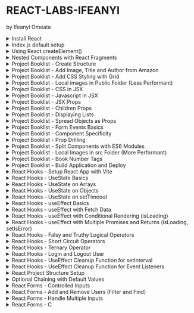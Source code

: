 # REACT-LABS-IFEANYI
by Ifeanyi Omeata

<details>
  <summary>Install React</summary>

  ### Confirm Node Version
  
  ```
  $ node --version
  v22.14.0
  ```

  ### Install and run React App with create-react-app

  ```
  npx create-react-app my-app
  cd my-app
  npm start
  ```

  ### Install and run React App with vite

  ```
  npm create vite@latest my-app -- --template react
  cd my-app
  npm install
  npm run dev
  ```

  ![image](https://github.com/user-attachments/assets/2b2eabdb-b716-42e0-806f-a83e5a731991)

</details>

<details>
  <summary>Index.js default setup</summary>

  ### Index.js default setup

  ```js
  import React from "react";
  import ReactDOM from "react-dom/client";
  
  function Greeting() {
    return <h1>My First Component</h1>;
  }
  
  const root = ReactDOM.createRoot(document.getElementById("root"));
  root.render(<Greeting />);
  ```

  ![image](https://github.com/user-attachments/assets/0de638b7-2b78-4636-accf-12718a7847d3)  

</details>

<details>
  <summary>Using React.createElement()</summary>

  ### Using React.createElement()

  ```js
  import React from "react";
  import ReactDOM from "react-dom/client";
  
  function Greeting() {
    return (
      <div>
        <h1>My First Component</h1>
        <Greeting2 />
      </div>
    );
  }
  
  const Greeting2 = () => {
    return React.createElement(
      "div",
      {},
      React.createElement("h1", {}, "My Second Component")
    );
  };
  
  const root = ReactDOM.createRoot(document.getElementById("root"));
  root.render(<Greeting />);
  ```

  ![image](https://github.com/user-attachments/assets/13dc2db3-257b-4f9b-a23b-1343a91b604a)


</details>

<details>
  <summary>Nested Components with React Fragments</summary>

  ### Nested Components with React Fragments

  ```js
import React from "react";
import ReactDOM from "react-dom/client";

// Nested Components with React Fragments
function Greeting() {
  return (
    <React.Fragment>
      <h2>Message Board</h2>
      <hr />
      <div>
        <h3>Person: {<Person />}</h3>
        <h3>Message: {<Message />}</h3>
      </div>
    </React.Fragment>
  );
}

const Person = () => {
  return <span>John Doe</span>;
};
const Message = () => {
  return <span>This is a message.</span>;
};

const root = ReactDOM.createRoot(document.getElementById("root"));
root.render(<Greeting />);
  ```

![image](https://github.com/user-attachments/assets/d4c5ec68-4bf3-4490-9c15-094b0c94c6f7)

</details>

<details>
  <summary>Project Booklist - Create Structure</summary>

  ### Create Structure

  ```js
  import React from "react";
  import ReactDOM from "react-dom/client";
  
  function BookList() {
    return (
      <React.Fragment>
        <section>
          <Book />
        </section>
      </React.Fragment>
    );
  }
  
  const Book = () => {
    return (
      <article>
        <Image />
        <Title />
        <Author />
      </article>
    );
  };
  
  const Image = () => <h2>Image Placeholder</h2>;
  const Title = () => <h2>Book Title</h2>;
  const Author = () => {
    return <h3>Author</h3>;
  };
  
  const root = ReactDOM.createRoot(document.getElementById("root"));
  root.render(<BookList />);
  ```

  ![image](https://github.com/user-attachments/assets/ad46c540-c7f4-4378-b7f7-28f7515537d2)

</details>

<details>
  <summary>Project Booklist - Add Image, Title and Author from Amazon</summary>

  ### Add Image, Title and Author from Amazon

  ```js
  import React from "react";
  import ReactDOM from "react-dom/client";
  
  function BookList() {
    return (
      <React.Fragment>
        <section>
          <Book />
          <Book />
          <Book />
          <Book />
        </section>
      </React.Fragment>
    );
  }
  
  const Book = () => {
    return (
      <article>
        <Image />
        <Title />
        <Author />
      </article>
    );
  };
  
  const Image = () => (
    <img
      src={"https://m.media-amazon.com/images/I/91ZVf3kNrcL._AC_UL320_.jpg"}
      alt="book"
    />
  );
  const Title = () => <h2>The Let Them Theory</h2>;
  const Author = () => {
    return <h3>by Mel Robbins and Sawyer Robbins</h3>;
  };
  
  const root = ReactDOM.createRoot(document.getElementById("root"));
  root.render(<BookList />);
  ```

  ![image](https://github.com/user-attachments/assets/37a278ce-a028-4969-9fbf-73d9f4a2547a)
  
</details>

<details>
  <summary>Project Booklist - Add CSS Styling with Grid</summary>

  ### Add CSS Styling with Grid

  ##### lab\react\my-app\src\index.css:
  
  ```css
  * {
      margin: 0;
      padding: 0;
      box-sizing: border-box;
  }
  
  body {
      font-family: system-ui, -apple-system, BlinkMacSystemFont, 'Segoe UI', Roboto,
          Oxygen, Ubuntu, Cantarell, 'Open Sans', 'Helvetica Neue', sans-serif;
      background: #f1f5f8;
      color: #222;
  }
  
  .booklist {
      width: 90vw;
      max-width: 1170px;
      margin: 5rem auto;
      display: grid;
      gap: 2rem;
  }
  
  @media screen and (min-width: 768px) {
      .booklist {
          grid-template-columns: repeat(3, 1fr);
      }
  }
  
  .book {
      background: #fff;
      border-radius: 1rem;
      padding: 2rem;
      text-align: center;
  }
  
  .book img {
      width: 100%;
      object-fit: cover;
  }
  
  .book h2 {
      margin-top: 1rem;
      font-size: 1rem;
  }
  
  .book h3 {
      color: #617d98;
      font-size: 0.75rem;
      margin-top: 0.5rem;
  }
  ```

  ##### lab\react\my-app\src\index.js:

  ```js
  import React from "react";
  import ReactDOM from "react-dom/client";
  
  import "./index.css";
  
  function BookList() {
    return (
      <React.Fragment>
        <section className="booklist">
          <Book />
          <Book />
          <Book />
          <Book />
        </section>
      </React.Fragment>
    );
  }
  
  const Book = () => {
    return (
      <article className="book">
        <Image />
        <Title />
        <Author />
      </article>
    );
  };
  
  const Image = () => (
    <img
      src={"https://m.media-amazon.com/images/I/91ZVf3kNrcL._AC_UL320_.jpg"}
      alt="book"
    />
  );
  const Title = () => <h2>The Let Them Theory</h2>;
  const Author = () => {
    return <h3>by Mel Robbins and Sawyer Robbins</h3>;
  };
  
  const root = ReactDOM.createRoot(document.getElementById("root"));
  root.render(<BookList />);
  ```

  ![image](https://github.com/user-attachments/assets/361deb16-d9d5-4371-a946-67d02d0dab3f)

</details>

<details>
  <summary>Project Booklist - Local images in Public Folder (Less Performant)</summary>

  ### Local images in Public Folder (Less Performant)

  ```js
  import React from "react";
  import ReactDOM from "react-dom/client";
  
  import "./index.css";
  
  function BookList() {
    return (
      <React.Fragment>
        <section className="booklist">
          <Book />
          <Book />
          <Book />
          <Book />
        </section>
      </React.Fragment>
    );
  }
  
  const Book = () => {
    return (
      <article className="book">
        <Image />
        <Title />
        <Author />
      </article>
    );
  };
  
  const Image = () => <img src={"./images/the_let_them_theory.jpg"} alt="book" />;
  const Title = () => <h2>The Let Them Theory</h2>;
  const Author = () => {
    return <h3>by Mel Robbins and Sawyer Robbins</h3>;
  };
  
  const root = ReactDOM.createRoot(document.getElementById("root"));
  root.render(<BookList />);
  ```

  ![image](https://github.com/user-attachments/assets/8f5d223f-8848-499f-9fa0-a05b88384d6a)

</details>

<details>
  <summary>Project Booklist - CSS in JSX</summary>

  ### CSS in JSX

  ```js
  import React from "react";
  import ReactDOM from "react-dom/client";
  
  import "./index.css";
  
  function BookList() {
    return (
      <React.Fragment>
        <section className="booklist">
          <Book />
          <Book />
          <Book />
          <Book />
        </section>
      </React.Fragment>
    );
  }
  
  const Book = () => {
    return (
      <article className="book">
        <Image />
        <Title />
        <Author />
      </article>
    );
  };
  
  const Image = () => <img src={"./images/the_let_them_theory.jpg"} alt="book" />;
  const Title = () => (
    <h2 style={{ color: "red", fontSize: "1rem", marginTop: "0.5rem" }}>
      The Let Them Theory
    </h2>
  );
  const Author = () => {
    const inlineStyleForAuthor = {
      color: "#617d98",
      fontSize: "0.75rem",
      marginTop: "0.25rem",
    };
    return (
      <h3 style={inlineStyleForAuthor}>by Mel Robbins and Sawyer Robbins</h3>
    );
  };
  
  const root = ReactDOM.createRoot(document.getElementById("root"));
  root.render(<BookList />);
  ```

  ![image](https://github.com/user-attachments/assets/837a43c4-29aa-47da-8284-ad94fe4660f4)

</details>

<details>
  <summary>Project Booklist - Javascript in JSX</summary>

  ###   ### Javascript in JSX

  ```js
  import React from "react";
  import ReactDOM from "react-dom/client";
  
  import "./index.css";
  
  const inlineStyleForAuthor = {
    color: "#617d98",
    fontSize: "0.75rem",
    marginTop: "0.25rem",
  };
  
  const inlineStyleForTitle = {
    color: "red",
    fontSize: "1rem",
    marginTop: "0.5rem",
  };
  
  const title = "The Let Them Theory";
  const author = "Mel Robbins and Sawyer Robbins";
  const image = "./images/the_let_them_theory.jpg";
  
  function BookList() {
    return (
      <React.Fragment>
        <section className="booklist">
          <Book />
          <Book />
          <Book />
          <Book />
        </section>
      </React.Fragment>
    );
  }
  
  const Book = () => {
    return (
      <article className="book">
        <img src={image} alt="book" />
        <h2 style={inlineStyleForTitle}>{title}</h2>
        <h3 style={inlineStyleForAuthor}>by {author.toUpperCase()}</h3>
      </article>
    );
  };
  
  const root = ReactDOM.createRoot(document.getElementById("root"));
  root.render(<BookList />);
  ```

  ![image](https://github.com/user-attachments/assets/9c5628ca-fc79-4963-a183-45c16d51d183)

</details>

<details>
  <summary>Project Booklist - JSX Props</summary>

  ### JSX Props

  ```js
  import React from "react";
  import ReactDOM from "react-dom/client";
  
  import "./index.css";
  
  const inlineStyleForAuthor = {
    color: "#617d98",
    fontSize: "0.75rem",
    marginTop: "0.25rem",
  };
  
  const inlineStyleForTitle = {
    color: "red",
    fontSize: "1rem",
    marginTop: "0.5rem",
  };
  
  const firstBook = {
    title: "The Let Them Theory",
    author: "Mel Robbins and Sawyer Robbins",
    image: "./images/the_let_them_theory.jpg",
  };
  
  const secondBook = {
    title: "The Lost Bookshop",
    author: "Evie Woods",
    image: "./images/the_lost_bookshop.jpg",
  };
  
  const thirdBook = {
    title: "Hello Beautiful",
    author: "Ann Napolitano",
    image: "./images/hello_beautiful.jpg",
  };
  
  function BookList() {
    return (
      <React.Fragment>
        <section className="booklist">
          <Book {...firstBook} />
          <Book {...secondBook} />
          <Book
            title={thirdBook.title}
            author={thirdBook.author}
            image={thirdBook.image}
          />
        </section>
      </React.Fragment>
    );
  }
  
  const Book = (props) => {
    const { title, author, image } = props;
    return (
      <article className="book">
        <img src={image} alt="book" />
        <h2 style={inlineStyleForTitle}>{title}</h2>
        <h3 style={inlineStyleForAuthor}>
          by {author ? author.toUpperCase() : ""}
        </h3>
      </article>
    );
  };
  
  const root = ReactDOM.createRoot(document.getElementById("root"));
  root.render(<BookList />);
  ```

  ![image](https://github.com/user-attachments/assets/70695be6-264f-4dba-8895-2833c6df31c9)

</details>

<details>
  <summary>Project Booklist - Children Props</summary>

  ### Children Props

  ```js
  import React from "react";
  import ReactDOM from "react-dom/client";
  import "./index.css";
  
  const inlineStyleForAuthor = {
    color: "#617d98",
    fontSize: "0.75rem",
    marginTop: "0.25rem",
  };
  
  const inlineStyleForTitle = {
    color: "red",
    fontSize: "1rem",
    marginTop: "0.5rem",
  };
  
  const firstBook = {
    title: "The Let Them Theory",
    author: "Mel Robbins and Sawyer Robbins",
    image: "./images/the_let_them_theory.jpg",
  };
  
  const secondBook = {
    title: "The Lost Bookshop",
    author: "Evie Woods",
    image: "./images/the_lost_bookshop.jpg",
  };
  
  const thirdBook = {
    title: "Hello Beautiful",
    author: "Ann Napolitano",
    image: "./images/hello_beautiful.jpg",
  };
  
  function BookList() {
    return (
      <React.Fragment>
        <section className="booklist">
          <Book {...firstBook} />
          <Book {...secondBook} />
          <Book
            title={thirdBook.title}
            author={thirdBook.author}
            image={thirdBook.image}
          >
            <p>This is a text from the children prop.</p>
            <button type="button">Click me</button>
          </Book>
        </section>
      </React.Fragment>
    );
  }
  
  const Book = (props) => {
    const { title, author, image, children } = props;
    return (
      <article className="book">
        <img src={image} alt="book" />
        <h2 style={inlineStyleForTitle}>{title}</h2>
        <h3 style={inlineStyleForAuthor}>
          by {author ? author.toUpperCase() : ""}
        </h3>
        {children}
      </article>
    );
  };
  
  const root = ReactDOM.createRoot(document.getElementById("root"));
  root.render(<BookList />);
  ```

  ![image](https://github.com/user-attachments/assets/98fe992f-bc75-4e77-a06b-6e36d5bb0825)

</details>

<details>
  <summary>Project Booklist - Displaying Lists</summary>

  ### Displaying Lists

  ```js
  import React from "react";
  import ReactDOM from "react-dom/client";
  import "./index.css";
  
  const inlineStyleForAuthor = {
    color: "#617d98",
    fontSize: "0.75rem",
    marginTop: "0.25rem",
  };
  
  const inlineStyleForTitle = {
    color: "red",
    fontSize: "1rem",
    marginTop: "0.5rem",
  };
  
  const books = [
    {
      id: 1,
      title: "The Let Them Theory",
      author: "Mel Robbins and Sawyer Robbins",
      image: "./images/the_let_them_theory.jpg",
      caption: "This is a caption from the Let Them Theory.",
    },
    {
      id: 2,
      title: "The Lost Bookshop",
      author: "Evie Woods",
      image: "./images/the_lost_bookshop.jpg",
      caption: "This is a caption from the Lost Bookshop.",
    },
    {
      id: 3,
      title: "Hello Beautiful",
      author: "Ann Napolitano",
      image: "./images/hello_beautiful.jpg",
    },
  ];
  
  const bookListMap = books.map((book) => {
    const { id, title, author, image, caption } = book;
    return (
      <Book title={title} author={author} image={image} key={id}>
        <p>{caption}</p>
        <button type="button">Click Button: {id}</button>
      </Book>
    );
  });
  
  function Book(props) {
    const { title, author, image, children } = props;
    return (
      <article className="book">
        <img src={image} alt="book" />
        <h2 style={inlineStyleForTitle}>{title}</h2>
        <h3 style={inlineStyleForAuthor}>
          by {author ? author.toUpperCase() : ""}
        </h3>
        {children}
      </article>
    );
  }
  
  function BookList() {
    return (
      <React.Fragment>
        <section className="booklist">{bookListMap}</section>
      </React.Fragment>
    );
  }
  
  const root = ReactDOM.createRoot(document.getElementById("root"));
  root.render(<BookList />);
  ```

  ![image](https://github.com/user-attachments/assets/c5eb3bd8-c510-4b85-85ec-540f4cdb0e78)

</details>

<details>
  <summary>Project Booklist - Spread Objects as Props</summary>

  ### Spread Objects as Props

  ```js
  import React from "react";
  import ReactDOM from "react-dom/client";
  import "./index.css";
  
  const inlineStyleForAuthor = {
    color: "#617d98",
    fontSize: "0.75rem",
    marginTop: "0.25rem",
  };
  
  const inlineStyleForTitle = {
    color: "red",
    fontSize: "1rem",
    marginTop: "0.5rem",
  };
  
  const books = [
    {
      id: 1,
      title: "The Let Them Theory",
      author: "Mel Robbins and Sawyer Robbins",
      image: "./images/the_let_them_theory.jpg",
      caption: "This is a caption from the Let Them Theory.",
    },
    {
      id: 2,
      title: "The Lost Bookshop",
      author: "Evie Woods",
      image: "./images/the_lost_bookshop.jpg",
      caption: "This is a caption from the Lost Bookshop.",
    },
    {
      id: 3,
      title: "Hello Beautiful",
      author: "Ann Napolitano",
      image: "./images/hello_beautiful.jpg",
    },
  ];
  
  const bookListMap = books.map((book) => {
    // const { id, title, author, image, caption } = book;
    return (
      <Book {...book} key={book.id}>
        <p>{book.caption}</p>
        <button type="button">Click Button: {book.id}</button>
      </Book>
    );
  });
  
  function Book({ title, author, image, children }) {
    return (
      <article className="book">
        <img src={image} alt="book" />
        <h2 style={inlineStyleForTitle}>{title}</h2>
        <h3 style={inlineStyleForAuthor}>
          by {author ? author.toUpperCase() : ""}
        </h3>
        {children}
      </article>
    );
  }
  
  function BookList() {
    return (
      <React.Fragment>
        <section className="booklist">{bookListMap}</section>
      </React.Fragment>
    );
  }
  
  const root = ReactDOM.createRoot(document.getElementById("root"));
  root.render(<BookList />);
  ```

  ![image](https://github.com/user-attachments/assets/c5eb3bd8-c510-4b85-85ec-540f4cdb0e78)

</details>


<details>
  <summary>Project Booklist - Form Events Basics</summary>

  ### Form Events Basics

  ```js
  import React from "react";
  import ReactDOM from "react-dom/client";
  import "./index.css";
  
  const inlineStyleForAuthor = {
    color: "#617d98",
    fontSize: "0.75rem",
    marginTop: "0.25rem",
  };
  
  const inlineStyleForTitle = {
    color: "red",
    fontSize: "1rem",
    marginTop: "0.5rem",
  };

  const books = [
    {
      id: 1,
      title: "The Let Them Theory",
      author: "Mel Robbins and Sawyer Robbins",
      image: "./images/the_let_them_theory.jpg",
      caption: "This is a caption from the Let Them Theory.",
    },
    {
      id: 2,
      title: "The Lost Bookshop",
      author: "Evie Woods",
      image: "./images/the_lost_bookshop.jpg",
      caption: "This is a caption from the Lost Bookshop.",
    },
    {
      id: 3,
      title: "Hello Beautiful",
      author: "Ann Napolitano",
      image: "./images/hello_beautiful.jpg",
    },
  ];

  const handleFormInput = (e) => {
    const { name, value } = e.target;
    console.log(`Input Name: ${name}`);
    console.log(`Input Value: ${value}`);
  };
  
  const handleButtonClick = (e) => {
    console.log("handle button click");
  };
  
  const handleFormSubmission = (e) => {
    e.preventDefault();
    console.log("Form submitted");
  };

  function BookList() {
    return (
      <React.Fragment>
        <section className="booklist">
          <form onSubmit={handleFormSubmission}>
            <input
              type="text"
              placeholder="Search for a book"
              name="search"
              onChange={handleFormInput}
            />
            <button type="submit" onClick={handleButtonClick}>
              Search
            </button>
          </form>
        </section>
        <section className="booklist">
          {books.map((book) => (
            <Book {...book} key={book.id}>
              <p>{book.caption}</p>
              <button
                type="button"
                onClick={(e) => console.log(`Clicked Button ${book.id}.`)}
              >
                Click Button: {book.id}
              </button>
            </Book>
          ))}
        </section>
      </React.Fragment>
    );
  }
  
  function Book({ title, author, image, children }) {
    return (
      <article className="book">
        <img src={image} alt="book" />
        <h2 style={inlineStyleForTitle}>{title}</h2>
        <h3 style={inlineStyleForAuthor}>
          by {author ? author.toUpperCase() : ""}
        </h3>
        {children}
      </article>
    );
  }
  
  const root = ReactDOM.createRoot(document.getElementById("root"));
  root.render(<BookList />);
  ```

  ![image](https://github.com/user-attachments/assets/9952f949-1138-4cc3-b9cc-d37c88eb24bd)


</details>

<details>
  <summary>Project Booklist - Component Specificity</summary>

  ### Component Specificity

  ```js
  import React from "react";
  import ReactDOM from "react-dom/client";
  import "./index.css";
  
  const inlineStyleForAuthor = {
    color: "#617d98",
    fontSize: "0.75rem",
    marginTop: "0.25rem",
  };
  
  const inlineStyleForTitle = {
    color: "red",
    fontSize: "1rem",
    marginTop: "0.5rem",
  };
  
  const books = [
    {
      id: 1,
      title: "The Let Them Theory",
      author: "Mel Robbins and Sawyer Robbins",
      image: "./images/the_let_them_theory.jpg",
      caption: "This is a caption from the Let Them Theory.",
    },
    {
      id: 2,
      title: "The Lost Bookshop",
      author: "Evie Woods",
      image: "./images/the_lost_bookshop.jpg",
      caption: "This is a caption from the Lost Bookshop.",
    },
    {
      id: 3,
      title: "Hello Beautiful",
      author: "Ann Napolitano",
      image: "./images/hello_beautiful.jpg",
    },
  ];
  
  const handleFormInput = (e) => {
    const { name, value } = e.target;
    console.log(`Input Name: ${name}`);
    console.log(`Input Value: ${value}`);
  };
  
  const handleButtonClick = (e) => {
    console.log("handle button click");
  };
  
  const handleFormSubmission = (e) => {
    e.preventDefault();
    console.log("Form submitted");
  };
  
  function BookList() {
    return (
      <React.Fragment>
        <section className="booklist">
          <form onSubmit={handleFormSubmission}>
            <input
              type="text"
              placeholder="Search for a book"
              name="search"
              onChange={handleFormInput}
            />
            <button type="submit" onClick={handleButtonClick}>
              Search
            </button>
          </form>
        </section>
        <section className="booklist">
          {books.map((book) => (
            <Book {...book} key={book.id}>
              <p>{book.caption}</p>
            </Book>
          ))}
        </section>
      </React.Fragment>
    );
  }
  
  function Book({ id, title, author, image, children }) {
    const displayTitle = () => {
      console.log(title);
      console.log(`Clicked Button ${id}.`);
      return "No Title";
    };
  
    return (
      <article className="book">
        <img src={image} alt="book" />
        <h2 style={inlineStyleForTitle}>{title}</h2>
        <h3 style={inlineStyleForAuthor}>
          by {author ? author.toUpperCase() : "No Author"}
        </h3>
        {children}
        <button type="button" onClick={(e) => displayTitle()}>
          Click Button: {id}
        </button>
      </article>
    );
  }
  
  const root = ReactDOM.createRoot(document.getElementById("root"));
  root.render(<BookList />);
  ```

  ![image](https://github.com/user-attachments/assets/7d3d49a4-2a3e-43a0-afd5-ee074b76f9e9)

</details>


<details>
  <summary>Project Booklist - Prop Drilling</summary>

  ### Prop Drilling

  ```js
  import React from "react";
  import ReactDOM from "react-dom/client";
  import "./index.css";
  
  const inlineStyleForAuthor = {
    color: "#617d98",
    fontSize: "0.75rem",
    marginTop: "0.25rem",
  };
  
  const inlineStyleForTitle = {
    color: "red",
    fontSize: "1rem",
    marginTop: "0.5rem",
  };
  
  const books = [
    {
      id: 1,
      title: "The Let Them Theory",
      author: "Mel Robbins and Sawyer Robbins",
      image: "./images/the_let_them_theory.jpg",
      caption: "This is a caption from the Let Them Theory.",
    },
    {
      id: 2,
      title: "The Lost Bookshop",
      author: "Evie Woods",
      image: "./images/the_lost_bookshop.jpg",
      caption: "This is a caption from the Lost Bookshop.",
    },
    {
      id: 3,
      title: "Hello Beautiful",
      author: "Ann Napolitano",
      image: "./images/hello_beautiful.jpg",
    },
  ];
  
  const handleFormInput = (e) => {
    const { name, value } = e.target;
    console.log(`Input Name: ${name}`);
    console.log(`Input Value: ${value}`);
  };
  
  const handleButtonClick = (e) => {
    console.log("handle button click");
  };
  
  const handleFormSubmission = (e) => {
    e.preventDefault();
    console.log("Form submitted");
  };
  
  function BookList() {
    const getBook = (id) => {
      const book = books.find((book) => book.id === id);
      console.log(book);
    };
  
    return (
      <React.Fragment>
        <section className="booklist">
          <form onSubmit={handleFormSubmission}>
            <input
              type="text"
              placeholder="Search for a book"
              name="search"
              onChange={handleFormInput}
            />
            <button type="submit" onClick={handleButtonClick}>
              Search
            </button>
          </form>
        </section>
        <section className="booklist">
          {books.map(({ id, ...book }) => (
            <Book {...book} getBook={() => getBook(id)} key={id}>
              <p>{book.caption}</p>
            </Book>
          ))}
        </section>
      </React.Fragment>
    );
  }
  
  function Book({ id, title, author, image, getBook, children }) {
    return (
      <article className="book">
        <img src={image} alt="book" />
        <h2 style={inlineStyleForTitle}>{title}</h2>
        <h3 style={inlineStyleForAuthor}>
          by {author ? author.toUpperCase() : "No Author"}
        </h3>
        {children}
        <BookButton id={id} text="Get Book Title" onGetBook={getBook} />
      </article>
    );
  }
  
  function BookButton({ id, text, onGetBook }) {
    return (
      <button type="button" onClick={onGetBook}>
        {text}
      </button>
    );
  }
  
  const root = ReactDOM.createRoot(document.getElementById("root"));
  root.render(<BookList />);
  ```

  ![image](https://github.com/user-attachments/assets/eae07dd7-57d6-4af9-b093-d1a2b75a1f5f)

</details>


<details>
  <summary>Project Booklist - Split Components with ES6 Modules</summary>

  ### Split Components with ES6 Modules

  ##### index.js:
  
  ```js
  import React from "react";
  import ReactDOM from "react-dom/client";
  import "./index.css";
  import { books } from "./books";
  
  import {
    handleFormInput,
    handleButtonClick,
    handleFormSubmission,
  } from "./handleFunctions";
  
  import Book from "./Book";
  
  function BookList() {
    const getBook = (id) => {
      const book = books.find((book) => book.id === id);
      console.log(book);
    };
  
    return (
      <React.Fragment>
        <section className="booklist">
          <form onSubmit={handleFormSubmission}>
            <input
              type="text"
              placeholder="Search for a book"
              name="search"
              onChange={handleFormInput}
            />
            <button type="submit" onClick={handleButtonClick}>
              Search
            </button>
          </form>
        </section>
        <section className="booklist">
          {books.map(({ id, ...book }) => (
            <Book {...book} getBook={() => getBook(id)} key={id}>
              <p>{book.caption}</p>
            </Book>
          ))}
        </section>
      </React.Fragment>
    );
  }
  
  const root = ReactDOM.createRoot(document.getElementById("root"));
  root.render(<BookList />);
  ```

  ##### Book.jsx:

  ```jsx
  import { inlineStyleForAuthor, inlineStyleForTitle } from "./indexStyles";
  import BookButton from "./BookButton";
  
  const Book = ({ id, title, author, image, getBook, children }) => {
    return (
      <article className="book">
        <img src={image} alt="book" />
        <h2 style={inlineStyleForTitle}>{title}</h2>
        <h3 style={inlineStyleForAuthor}>
          by {author ? author.toUpperCase() : "No Author"}
        </h3>
        {children}
        <BookButton id={id} text="Get Book Title" onGetBook={getBook} />
      </article>
    );
  };
  
  export default Book;
  ```

  ##### BookButton.jsx:

  ```jsx
  const BookButton = ({ id, text, onGetBook }) => {
    return (
      <button type="button" onClick={onGetBook}>
        {text}
      </button>
    );
  };
  
  export default BookButton;
  ```

  ##### books.js:

  ```js
  export const books = [
    {
      id: 1,
      title: "The Let Them Theory",
      author: "Mel Robbins and Sawyer Robbins",
      image: "./images/the_let_them_theory.jpg",
      caption: "This is a caption from the Let Them Theory.",
    },
    {
      id: 2,
      title: "The Lost Bookshop",
      author: "Evie Woods",
      image: "./images/the_lost_bookshop.jpg",
      caption: "This is a caption from the Lost Bookshop.",
    },
    {
      id: 3,
      title: "Hello Beautiful",
      author: "Ann Napolitano",
      image: "./images/hello_beautiful.jpg",
    },
  ];
  ```

  ##### handleFunctions.js:

  ```js
  const handleFormInput = (e) => {
    const { name, value } = e.target;
    console.log(`Input Name: ${name}`);
    console.log(`Input Value: ${value}`);
  };
  
  const handleButtonClick = (e) => {
    console.log("handle button click");
  };
  
  const handleFormSubmission = (e) => {
    e.preventDefault();
    console.log("Form submitted");
  };
  
  export { handleFormInput, handleButtonClick, handleFormSubmission };
  ```

  ##### indexStyles.js:

  ```js
  const inlineStyleForTitle = {
    color: "red",
    fontSize: "1rem",
    marginTop: "0.5rem",
  };
  
  const inlineStyleForAuthor = {
    color: "#617d98",
    fontSize: "0.75rem",
    marginTop: "0.25rem",
  };
  
  export { inlineStyleForTitle, inlineStyleForAuthor };
  ```

</details>

<details>
  <summary>Project Booklist - Local Images in src Folder (More Performant) </summary>

  ### Local Images in src Folder

  ##### books.js:
  
  ```js
  import book1 from "./images/book1.jpg";
  import book2 from "./images/book2.jpg";
  import book3 from "./images/book3.jpg";
  
  export const books = [
    {
      id: 1,
      title: "The Let Them Theory",
      author: "Mel Robbins and Sawyer Robbins",
      image: book1,
      caption: "This is a caption from the Let Them Theory.",
    },
    {
      id: 2,
      title: "The Lost Bookshop",
      author: "Evie Woods",
      image: book2,
      caption: "This is a caption from the Lost Bookshop.",
    },
    {
      id: 3,
      title: "Hello Beautiful",
      author: "Ann Napolitano",
      image: book3,
    },
  ];
  ```

![image](https://github.com/user-attachments/assets/bbca7ff8-2bee-434f-bd23-9c1b6b91cb7c)
![image](https://github.com/user-attachments/assets/479a8283-0edc-4117-92cb-283378649368)

</details>

<details>
  <summary>Project Booklist - Book Number Tags </summary>

  ### Book Number Tags

  ##### index.js:
  
  ```js
  import React from "react";
  import ReactDOM from "react-dom/client";
  import "./index.css";
  import { books } from "./books";
  
  import {
    handleFormInput,
    handleButtonClick,
    handleFormSubmission,
  } from "./handleFunctions";
  
  import Book from "./Book";
  
  function BookList() {
    const getBook = (id) => {
      const book = books.find((book) => book.id === id);
      console.log(book);
    };
  
    return (
      <React.Fragment>
        <h1>Amazon Best Sellers</h1>
        <section className="booklist">
          <form onSubmit={handleFormSubmission}>
            <input
              type="text"
              placeholder="Search for a book"
              name="search"
              onChange={handleFormInput}
            />
            <button type="submit" onClick={handleButtonClick}>
              Search
            </button>
          </form>
        </section>
        <section className="booklist">
          {books.map(({ id, ...book }, index) => (
            <Book {...book} number={index} getBook={() => getBook(id)} key={id}>
              <p>{book.caption}</p>
            </Book>
          ))}
        </section>
      </React.Fragment>
    );
  }
  
  const root = ReactDOM.createRoot(document.getElementById("root"));
  root.render(<BookList />);
  ```

  ##### Book.jsx:
  
  ```jsx
  import { inlineStyleForAuthor, inlineStyleForTitle } from "./indexStyles";
  import BookButton from "./BookButton";
  
  const Book = ({ id, title, author, image, getBook, children, number }) => {
    return (
      <article className="book">
        <img src={image} alt="book" />
        <h2 style={inlineStyleForTitle}>{title}</h2>
        <h3 style={inlineStyleForAuthor}>
          by {author ? author.toUpperCase() : "No Author"}
        </h3>
        <span className="number">{`# ${number + 1}`}</span>
        {children}
        <BookButton
          id={id}
          text={`Get Book Title ${number + 1}`}
          onGetBook={getBook}
        />
      </article>
    );
  };
  
  export default Book;
  ```

  ##### index.css:
  
  ```css
  .book {
      background: #fff;
      border-radius: 1rem;
      padding: 2rem;
      text-align: center;
      position: relative;
  }
  
  .number {
      position: absolute;
      top: 0;
      left: 0;
      padding: 0.75rem;
      font-size: 1rem;
      border-top-left-radius: 1rem;
      border-bottom-right-radius: 1rem;
      background: red;
      color: #fff;
  }
  
  h1 {
      text-align: center;
      margin-top: 4rem;
      text-transform: capitalize;
  }
  ```

  ![image](https://github.com/user-attachments/assets/0afa0b6d-0286-4dc7-b8bf-c42f72a5e179)

</details>

<details>
  <summary>Project Booklist - Build Application and Deploy</summary>

  ### Build Application and Deploy

  ##### build App:
  
  ```
  npm run build
  ```

  ##### package.json:
  
  ```json
  "scripts": {
    "start": "react-scripts start",
    "build": "react-scripts build",
    "test": "react-scripts test",
    "eject": "react-scripts eject"
  },
  ```

</details>

<details>
  <summary>React Hooks - Setup React App with Vite </summary>

  ### Setup React App with Vite

  ```
  npm create vite@latest my-app -- --template react
  cd my-app
  npm install
  npm run dev
  ```

  ##### main.jsx:
  
  ```jsx
  import { StrictMode } from "react";
  import { createRoot } from "react-dom/client";
  import "./index.css";
  import App from "./App.jsx";
  
  createRoot(document.getElementById("root")).render(
    // <StrictMode>
    <App />
    // </StrictMode>
  );
  ```

  ##### react\my-app\src\App.jsx:
  
  ```jsx
  import { useState } from "react";
  import reactLogo from "./assets/react.svg";
  import viteLogo from "/vite.svg";
  import "./App.css";
  
  function App() {
    const [count, setCount] = useState(0);
  
    return (
      <>
        <div>
          <a href="https://vite.dev" target="_blank">
            <img src={viteLogo} className="logo" alt="Vite logo" />
          </a>
          <a href="https://react.dev" target="_blank">
            <img src={reactLogo} className="logo react" alt="React logo" />
          </a>
        </div>
        <h1>Vite + React</h1>
        <div className="card">
          <button onClick={() => setCount((count) => count + 1)}>
            count is {count}
          </button>
          <p>
            Edit <code>src/App.jsx</code> and save to test HMR
          </p>
        </div>
        <p className="read-the-docs">
          Click on the Vite and React logos to learn more
        </p>
      </>
    );
  }
  
  export default App;
  ```

  ![image](https://github.com/user-attachments/assets/2b2eabdb-b716-42e0-806f-a83e5a731991)

</details>

<details>
  <summary>React Hooks - UseState Basics </summary>

  ### UseState Basics

  ##### react\my-app\src\App.jsx:
  
  ```jsx
  import { useState } from "react";
  import "./App.css";
  
  function App() {
    return <UseStateBasics />;
  }
  
  const UseStateBasics = () => {
    const [value, setValue] = useState(101);
    const [count, setCount] = useState(0);
    const rooms = [101, 103, 107, 109, 112];
  
    const toggleRooms = () => {
      if (value === rooms[rooms.length - 1]) {
        setValue(rooms[0]);
        setCount((prevCount) => prevCount + 1);
      } else {
        setValue(rooms[rooms.indexOf(value) + 1]);
        setCount((prevCount) => prevCount + 1);
      }
      console.log(`count: ${count}, value: ${value}`);
    };
  
    return (
      <>
        <h2>useState basics - Room {value}</h2>
        <h3>You have clicked {count} times</h3>
        <button onClick={toggleRooms}>Toggle Rooms</button>
      </>
    );
  };
  
  export default App;
  ```

  ![image](https://github.com/user-attachments/assets/a5c2b148-0f44-4567-9e0f-56e6ed770f8f)

</details>

<details>
  <summary>React Hooks - UseState on Arrays </summary>

  ### UseState on Arrays

  ##### data.js:
  
  ```js
  export const data = [
    { id: 1, name: "john" },
    { id: 2, name: "peter" },
    { id: 3, name: "susan" },
    { id: 4, name: "anna" },
  ];
  
  export const people = [
    { id: 1, name: "bob", nickName: "Stud Muffin" },
    { id: 2, name: "peter" },
    {
      id: 3,
      name: "oliver",
      images: [
        {
          small: {
            url: "https://res.cloudinary.com/diqqf3eq2/image/upload/ar_1:1,bo_5px_solid_rgb:ff0000,c_fill,g_auto,r_max,w_1000/v1595959121/person-1_aufeoq.jpg",
          },
        },
      ],
    },
    { id: 4, name: "david" },
  ];
  ```

  ##### react\my-app\src\App.jsx:
  
  ```jsx
  import { useState } from "react";
  import "./App.css";
  import { data } from "./db/data";
  
  function App() {
    return <UseStateArray />;
  }
  
  const UseStateArray = () => {
    const [people, setPeople] = useState(data);
    const [name, setName] = useState("");
  
    const handleRemoveItem = (id) => {
      const newPeople = people.filter((person) => {
        return person.id !== id;
      });
      setPeople(newPeople);
    };
  
    const handleClearAllItems = () => {
      setPeople([]);
    };
  
    const handleReset = () => {
      setPeople(data);
    };
  
    const handleAddItem = () => {
      if (name) {
        setPeople([...people, { id: people.length + 1, name: name }]);
        setName("");
      }
    };
  
    return (
      <>
        <h1>Team Members</h1>
        <section style={{ display: "flex", gap: "10px", marginBottom: "10px" }}>
          <button
            style={{ backgroundColor: "red" }}
            onClick={handleClearAllItems}
          >
            Clear All
          </button>
          <button onClick={handleReset}>Reset All</button>
          <input
            type="text"
            placeholder="Name"
            name="personName"
            value={name}
            onChange={(e) => setName(e.target.value)}
          />
          <button onClick={handleAddItem}>Add Item</button>
        </section>
        <section>
          {people.map((person) => {
            const { id, name } = person;
            return (
              <div key={id}>
                <h2>{name[0].toUpperCase() + name.slice(1)}</h2>
                <button onClick={() => handleRemoveItem(id)}>Delete</button>
              </div>
            );
          })}
        </section>
      </>
    );
  };
  
  export default App;
  ```

![image](https://github.com/user-attachments/assets/7e145447-b6cd-4c1e-89ff-0e104f9a74f7)


</details>

<details>
  <summary>React Hooks - UseState on Objects </summary>

  ### useState on Objects 

  ##### react\my-app\src\App.jsx:
  
  ```jsx
  import { useState } from "react";
  import "./App.css";
  
  function App() {
    return <UseStateObject />;
  }
  
  const UseStateObject = () => {
    const [person, setPerson] = useState({
      name: "John",
      age: 20,
      message: "Hello, John!",
    });
  
    const handleChangeMessage = () => {
      setPerson({
        ...person,
        message: "Yey! That's great! Welcome to the team!",
      });
    };
  
    return (
      <>
        <h1>Team Members</h1>
        <section>
          <h2>{person.name}</h2>
          <h2>{person.age}</h2>
          <h2>{person.message}</h2>
          <button onClick={handleChangeMessage}>Change Message</button>
        </section>
      </>
    );
  };
  
  export default App;
  ```

  ![image](https://github.com/user-attachments/assets/716cb596-2068-4991-88a0-1ff27ca98304)

</details>

<details>
  <summary>React Hooks - UseState on setTimeout </summary>

  ### UseState on setTimeout

  ##### react\my-app\src\App.jsx:
  
  ```jsx
  import { useState } from "react";
  import "./App.css";
  
  function App() {
    return <UseStateSetTimeout />;
  }
  
  const UseStateSetTimeout = () => {
    const [value, setValue] = useState(0);
  
    const handleClick = () => {
      setTimeout(() => {
        setValue((prevValue) => prevValue + 1);
      }, 2000);
    };
  
    return (
      <>
        <h1>Number of people</h1>
        <section>
          <h2>{value}</h2>
          <button onClick={handleClick}>Click me</button>
        </section>
      </>
    );
  };
  
  export default App;
  ```

  ![image](https://github.com/user-attachments/assets/f059f306-d026-42e1-b221-6f1c6a6b63d5)

</details>

<details>
  <summary>React Hooks - useEffect Basics </summary>

  ### useEffect Basics

  ##### react\my-app\src\App.jsx:
  
  ```jsx
  import { useState, useEffect } from "react";
  import "./App.css";
  
  function App() {
    return <UseEffectBasics />;
  }
  
  const UseEffectBasics = () => {
    const [value, setValue] = useState(0);
    const [count, setCount] = useState(0);
  
    const handleClick = () => {
      setValue((prevValue) => prevValue + 2);
    };
  
    const handleCount = () => {
      setCount((prevCount) => prevCount + 1);
    };
  
    useEffect(() => {
      console.log("Welcome to first render.");
    }, []);
  
    useEffect(() => {
      console.log("Value is: ", value);
      console.log("Count is: ", count);
    }, [value, count]);
  
    return (
      <>
        <h1>Let's count!</h1>
        <section>
          <h2>Value: {value}</h2>
          <button onClick={handleClick}>Increase Value</button>
          <h2>Count: {count}</h2>
          <button onClick={handleCount}>IncreaseCount</button>
        </section>
      </>
    );
  };
  
  export default App;
  ```

  ![image](https://github.com/user-attachments/assets/9157fa26-a378-46c1-b09f-ea07caa2091a)

</details>

<details>
  <summary>React Hooks - useEffect with Fetch Data </summary>

  ### useEffect with Fetch Data

  ##### react\my-app\src\App.jsx:
  
  ```jsx
  import { useState, useEffect } from "react";
  import "./App.css";
  
  function App() {
    return <UseEffectFetchData />;
  }
  
  const styles = {
    card: {
      display: "flex",
      gap: "10px",
      backgroundColor: "#f0f0f0",
      padding: "10px",
      margin: "10px",
    },
  };
  
  const UseEffectFetchData = () => {
    const [users, setUsers] = useState([]);
    const url = "https://api.github.com/users";
  
    useEffect(() => {
      // fetch(url)
      //   .then((response) => response.json())
      //   .then((data) => console.log(data))
      //   .catch((error) => console.log(error));
  
      const fetchUsers = async () => {
        try {
          const response = await fetch(url);
          const users = await response.json();
          console.log(users);
          setUsers(users);
        } catch (error) {
          console.log(error);
        }
      };
  
      fetchUsers();
    }, []);
  
    return (
      <>
        <h1>Fetch Data Example</h1>
        <h2>Github Users</h2>
  
        {users.map((user) => {
          const { id, login, avatar_url, html_url } = user;
          return (
            <section key={id} style={styles.card}>
              <div className="img-container">
                <img src={avatar_url} alt={login} width={150} height={150} />
              </div>
              <div className="user-info">
                <h3>{login}</h3>
                <h4>
                  <a href={html_url}>Profile</a>
                </h4>
              </div>
            </section>
          );
        })}
      </>
    );
  };
  
  export default App;
  ```

  ![image](https://github.com/user-attachments/assets/95f998ce-a027-4331-8bd2-70bc544881bc)

</details>

<details>
  <summary>React Hooks - useEffect with Conditional Rendering (isLoading) </summary>

  ### useEffect with Conditional Rendering (isLoading)

  ##### react\my-app\src\App.jsx:
  
  ```jsx
  import { useState, useEffect } from "react";
  import "./App.css";
  
  function App() {
    return <UseEffectConditionalRendering />;
  }
  
  const UseEffectConditionalRendering = () => {
    const [isLoading, setIsLoading] = useState(true);
  
    useEffect(() => {
      setTimeout(() => {
        setIsLoading(false);
      }, 3000);
    }, []);
  
    if (isLoading) {
      return <h1>Loading...</h1>;
    }
  
    return (
      <>
        <h1>Fetch Data Example</h1>
        <h2>Github Users</h2>
      </>
    );
  };
  
  export default App;  
  ```

  ![image](https://github.com/user-attachments/assets/a2a77087-bf6f-462c-a484-a5bfe861209d)
  ![image](https://github.com/user-attachments/assets/d7420c66-f474-4d7f-92bb-cd4ed3bec29a)

</details>

<details>
  <summary>React Hooks - useEffect with Multiple Promises and Returns (isLoading, setIsError) </summary>

  ### useEffect with Multiple Promises and Returns (isLoading, setIsError)

  ##### react\my-app\src\App.jsx:
  
  ```jsx
  import { useState, useEffect } from "react";
  import "./App.css";
  const url = "https://api.github.com/users/QuincyLarson";
  
  function App() {
    return <UseEffectMultipleReturns />;
  }
  
  const UseEffectMultipleReturns = () => {
    const [user, setUser] = useState(null);
    const [isLoading, setIsLoading] = useState(true);
    const [isError, setIsError] = useState(false);
  
    useEffect(() => {
      const fetchUsers = async () => {
        try {
          const timeoutPromise = new Promise((resolve) =>
            setTimeout(resolve, 3000)
          );
          const fetchPromise = fetch(url);
          const [response] = await Promise.all([fetchPromise, timeoutPromise]);
  
          if (!response.ok) {
            setIsError(true);
            setIsLoading(false);
            return;
          }
          const user = await response.json();
          setUser(user);
          setIsError(false);
        } catch (error) {
          console.log(error);
          setIsError(true);
        }
        setIsLoading(false);
      };
      fetchUsers();
    }, []);
  
    if (isLoading) {
      return <h1>Loading...</h1>;
    }
  
    if (isError) {
      return <h1>There was an error...</h1>;
    }
  
    return (
      <>
        <h1>Fetch Data Example</h1>
        <h2>Github Users</h2>
  
        <img
          src={user.avatar_url}
          alt={user.name}
          width={150}
          height={150}
          style={{ borderRadius: "25px" }}
        />
        <h3>{user.name}</h3>
        <h4>Works at {user.company}</h4>
        <p>{user.bio}</p>
        <h5>
          Followers: {user.followers} | Following: {user.following} | Public
          Repos: {user.public_repos} | Public Gists: {user.public_gists}
        </h5>
        <a href={user.html_url} className="btn">
          View Profile
        </a>
      </>
    );
  };
  
  export default App;
  ```

  ![image](https://github.com/user-attachments/assets/865ba73e-f806-4408-a114-cefe97205fad)

</details>

<details>
  <summary>React Hooks - Falsy and Truthy Logical Operators </summary>

  ### Falsy and Truthy Logical Operators

  ##### react\my-app\src\App.jsx:
  
  ```jsx
  // import { useState, useEffect } from "react";
  import "./App.css";
  // const url = "https://api.github.com/users/QuincyLarson";
  
  function App() {
    return <TruthyFalsyLogicalOperators />;
  }
  
  const TruthyFalsyLogicalOperators = () => {
    function displayUser(name1, name2) {
      return name1 || name2;
    }
  
    function displayNumber(number1, number2) {
      return number1 && number2;
    }
  
    return (
      <>
        <h1>Display Users</h1>
        <h2>{displayUser("Frank Bourges", "John Smith")}</h2>
        <h2>{displayUser("Frank Bourges", null)}</h2>
        <h2>{displayUser(null, "Frank Bourges")}</h2>
        <h2>{displayNumber(1, 2)}</h2>
        <h2>{displayNumber(1, 0)}</h2>
        <h2>{displayNumber(0, 1)}</h2>
      </>
    );
  };
  
  export default App;
  ```

  ![image](https://github.com/user-attachments/assets/fa9ce44f-370c-419b-96e6-2f4086d57def)

  ##### react\my-app\src\App.jsx:
  
  ```jsx
  import { useState } from "react";
  import "./App.css";
  
  function App() {
    return <TruthyFalsyLogicalOperators />;
  }
  
  const TruthyFalsyLogicalOperators = () => {
    const [text, setText] = useState("");
    const [name, setName] = useState("John Smith");
  
    return (
      <>
        <h1>Truthy Falsy Logical Operators</h1>
        <h2>Falsy OR : {text || "default value"}</h2>
        <h2>Falsy AND : {text && "Hello World"}</h2>
        <h2>Truthy OR : {name || "default value"}</h2>
        <h2>Truthy AND : {name && "Hello World"}</h2>
      </>
    );
  };
  
  export default App;
  ```

  ![image](https://github.com/user-attachments/assets/3a60cec9-c913-416d-9abf-2305dcfba923)

</details>

<details>
  <summary>React Hooks - Short Circuit Operators </summary>

  ### Short Circuit Operators

  ##### react\my-app\src\App.jsx:
  
  ```jsx
  import { useState } from "react";
  import "./App.css";
  
  function App() {
    return <ShortCircuitOperators />;
  }
  
  const ShortCircuitOperators = () => {
    const [greeting, setGreeting] = useState("Welcome to my Website!");
    const [name, setName] = useState("Susan Jones");
    const [isOpen, setIsOpen] = useState(true);
  
    return (
      <>
        <h1>{greeting || "default value"}</h1>
        {isOpen && <div>{name && <SomeComponent personsName={name} />}</div>}
        <button onClick={() => setIsOpen(!isOpen)}>Toggle Show Name</button>
      </>
    );
  };
  
  const SomeComponent = ({ personsName }) => {
    return (
      <>
        <h2>{`My name is ${personsName}`}</h2>
      </>
    );
  };
  
  export default App;
  ```

  ![image](https://github.com/user-attachments/assets/c26965c5-645d-48a3-84f4-1215bee68748)

</details>

<details>
  <summary>React Hooks - Ternary Operator </summary>

  ### Ternary Operator

  ##### react\my-app\src\App.jsx:
  
  ```jsx
  import { useState } from "react";
  import "./App.css";
  
  function App() {
    return <TernaryOperator />;
  }
  
  const TernaryOperator = () => {
    const [greeting, setGreeting] = useState("Welcome to my Website!");
    const [name, setName] = useState("Susan Jones");
    const [isOpen, setIsOpen] = useState(true);
  
    return (
      <>
        <h1>{greeting || "default value"}</h1>
        {isOpen ? (
          <div>{name && <SomeComponent personsName={name} />}</div>
        ) : (
          <div>
            <SomeComponent personsName="********" />
          </div>
        )}
        <button
          onClick={() => setIsOpen(!isOpen)}
          style={{
            backgroundColor: !isOpen ? "red" : "indigo",
            color: "white",
            padding: "10px 20px",
            borderRadius: "5px",
            border: "none",
            cursor: "pointer",
          }}
        >
          {isOpen ? "Hide Name" : "Show Name"}
        </button>
      </>
    );
  };
  
  const SomeComponent = ({ personsName }) => {
    return (
      <>
        <h2>{`My name is ${personsName}`}</h2>
      </>
    );
  };
  
  export default App;
  ```

  ![image](https://github.com/user-attachments/assets/ffc49c8e-735a-447a-9a6a-4712ac47568f)
  ![image](https://github.com/user-attachments/assets/b22903a4-0b43-4a19-8530-0db4b6cab635)

</details>

<details>
  <summary>React Hooks - Login and Logout User </summary>

  ### Login and Logout User

  ##### react\my-app\src\App.jsx:
  
  ```jsx
  import { useState } from "react";
  import "./App.css";
  
  function App() {
    return <LoginAndLogoutUser />;
  }
  
  const LoginAndLogoutUser = () => {
    const [dbUser, setDbUser] = useState({
      name: "John Doe",
      email: "john.doe@gmail.com",
      password: "123456",
    });
  
    const [user, setUser] = useState(null);
    const [formData, setFormData] = useState({
      email: "",
      password: "",
    });
  
    const handleLogin = () => {
      if (
        formData.email === dbUser.email &&
        formData.password === dbUser.password
      ) {
        setUser(dbUser);
        setFormData({ email: "", password: "" });
      } else {
        alert("Invalid credentials");
      }
    };
  
    const handleFormChange = (e) => {
      console.log(e.target.name, e.target.value);
      setFormData({ ...formData, [e.target.name]: e.target.value });
    };
  
    const handleLogout = () => {
      setUser(null);
    };
  
    return (
      <>
        {!user ? (
          <>
            <h1>Welcome, Please Login</h1>
            <form
              onSubmit={handleLogin}
              style={{
                display: "flex",
                flexDirection: "column",
                gap: "10px",
                width: "300px",
                margin: "0 auto",
              }}
            >
              <input
                type="text"
                placeholder="Email"
                name="email"
                value={formData.email}
                onChange={handleFormChange}
              />
              <input
                type="password"
                placeholder="Password"
                name="password"
                value={formData.password}
                onChange={handleFormChange}
              />
              <button
                type="submit"
                style={{
                  backgroundColor: "blue",
                  color: "white",
                  cursor: "pointer",
                  border: "none",
                  padding: "10px 20px",
                }}
              >
                Login
              </button>
            </form>
          </>
        ) : (
          <>
            <h1>Welcome to your Account, {user.name?.toUpperCase()}</h1>
            <h3>Name: {user.name}</h3>
            <h3>Email: {user.email}</h3>
            <button
              onClick={handleLogout}
              style={{
                backgroundColor: "red",
                color: "white",
                cursor: "pointer",
                border: "none",
                padding: "10px 80px",
              }}
            >
              Logout
            </button>
          </>
        )}
      </>
    );
  };
  
  export default App;
  ```

  ![image](https://github.com/user-attachments/assets/323de8e1-d13d-42e2-a55f-07b1ec14baea)
  ![image](https://github.com/user-attachments/assets/01c334da-8182-4780-9a16-2ee2a00ae059)

</details>

<details>
  <summary>React Hooks - UseEffect Cleanup Function for setInterval </summary>

  ### UseEffect Cleanup Function for setInterval

  ##### react\my-app\src\App.jsx:
  
  ```jsx
  import { useState, useEffect } from "react";
  import "./App.css";
  
  function App() {
    return <CleanUpFunction />;
  }
  
  const CleanUpFunction = () => {
    const [toggle, setToggle] = useState(false);
  
    return (
      <>
        <h2>Hello</h2>
        <button className="btn" onClick={() => setToggle(!toggle)}>
          Toggle Component
        </button>
        {toggle && <MyComponent />}
      </>
    );
  };
  
  const MyComponent = () => {
    useEffect(() => {
      console.log("Mounting....");
      const myInt = setInterval(() => {
        console.log("Interval....");
      }, 1000);
  
      return () => {
        console.log("Unmounting....");
        clearInterval(myInt);
      };
    }, []);
  
    return <h2>My Component</h2>;
  };
  
  export default App;
  ```
  
  ![image](https://github.com/user-attachments/assets/a1b57dd1-95e2-4189-9bf3-d667bfb65b6d)

</details>

<details>
  <summary>React Hooks - UseEffect Cleanup Function for Event Listeners </summary>

  ### UseEffect Cleanup Function for Event Listeners
  
  ##### react\my-app\src\App.jsx:
  
  ```jsx
  import { useState, useEffect } from "react";
  import "./App.css";
  
  function App() {
    return <CleanUpFunction />;
  }
  
  const CleanUpFunction = () => {
    const [toggle, setToggle] = useState(false);
  
    return (
      <>
        <h2>Hello</h2>
        <button className="btn" onClick={() => setToggle(!toggle)}>
          Toggle Component
        </button>
        {toggle && <MyComponent />}
      </>
    );
  };
  
  const MyComponent = () => {
    useEffect(() => {
      console.log("Mounting....");
      const myFunc = () => {
        console.log("Running myFunc....");
      };
      myFunc();
      window.addEventListener("scroll", myFunc);
  
      return () => {
        console.log("Unmounting....");
        window.removeEventListener("scroll", myFunc);
      };
    }, []);
  
    return <h2>My Component</h2>;
  };
  
  export default App;
  ```

  ![image](https://github.com/user-attachments/assets/c7c96d72-b1f7-47de-a001-7102eda2b164)

</details>

<details>
  <summary>React Project Structure Setup </summary>

  ### React Project Structure Setup

  ##### react\my-app\src\main.jsx:
  
  ```jsx
  import { StrictMode } from "react";
  import { createRoot } from "react-dom/client";
  import "./index.css";
  import App from "./App.jsx";
  
  createRoot(document.getElementById("root")).render(
    // <StrictMode>
    <App />
    // </StrictMode>
  );
  ```

  ##### react\my-app\src\App.jsx:
  
  ```jsx
  import "./App.css";
  import Navbar from "./components/Navbar";
  import { Home, About } from "./pages";
  
  function App() {
    return (
      <>
        <h1>Welcome to my App</h1>
        <Navbar />
        <Home />
        <About />
      </>
    );
  }
  
  export default App;
  ```

  ##### react\my-app\src\pages\index.jsx:
  
  ```jsx
  import Home from "./Home";
  import About from "./About";
  
  export { Home, About };
  ```

  ##### react\my-app\src\pages\Home.jsx:
  
  ```jsx
  import React from "react";
  
  const Home = () => {
    return (
      <div>
        <h1>Home</h1>
      </div>
    );
  };
  
  export default Home;
  ```

  ##### react\my-app\src\pages\About.jsx:
  
  ```jsx
  import React from "react";
  
  const About = () => {
    return (
      <div>
        <h1>About</h1>
      </div>
    );
  };
  
  export default About;
  ```

  ##### react\my-app\src\components\Navbar\index.jsx:
  
  ```jsx
  import Navbar from "./Navbar";
  export default Navbar;
  
  // export { default } from "./Navbar";
  ```

  ##### react\my-app\src\components\Navbar\Navbar.jsx:
  
  ```jsx
  import React from "react";
  
  const Navbar = () => {
    return (
      <nav>
        <h2>Navbar</h2>
        <ul>
          <li>Home</li>
          <li>About</li>
          <li>Contact</li>
        </ul>
      </nav>
    );
  };
  
  export default Navbar;
  ```

  ![image](https://github.com/user-attachments/assets/ae3e5816-3fe9-4c4c-bc1a-e4d29d48fff3)
  ![image](https://github.com/user-attachments/assets/c60c2a4c-4e12-40f4-b04b-26fc3810c0b3)

</details>

<details>
  <summary>Optional Chaining with Default Values </summary>

  ### Optional Chaining with Default Values 

   ##### react\my-app\src\main.jsx:
  
  ```jsx
  import { StrictMode } from "react";
  import { createRoot } from "react-dom/client";
  import "./index.css";
  import App from "./App.jsx";
  
  createRoot(document.getElementById("root")).render(
    // <StrictMode>
    <App />
    // </StrictMode>
  );
  ```
  
  ##### react\my-app\src\App.jsx:
  
  ```jsx
  import "./App.css";
  
  import List from "./components/List/List";
  
  function App() {
    return (
      <>
        <List />
      </>
    );
  }
  
  export default App;
  ```

  ##### react\my-app\src\db\data.js:
  
  ```jsx
  export const data = [
    { id: 1, name: "john" },
    { id: 2, name: "peter" },
    { id: 3, name: "susan" },
    { id: 4, name: "anna" },
  ];
  
  export const people = [
    { id: 1, name: "bob", nickName: "Stud Muffin" },
    { id: 2, name: "peter" },
    {
      id: 3,
      name: "oliver",
      images: [
        {
          small: {
            url: "https://res.cloudinary.com/diqqf3eq2/image/upload/ar_1:1,bo_5px_solid_rgb:ff0000,c_fill,g_auto,r_max,w_1000/v1595959121/person-1_aufeoq.jpg",
          },
        },
      ],
    },
    { id: 4, name: "david" },
  ];
  ```

  ##### react\my-app\src\components\List\List.jsx:
  
  ```jsx
  import React from "react";
  
  import Person from "../Person";
  import { people } from "../../db/data";
  
  const List = () => {
    return (
      <div>
        <h1>People List</h1>
        {people.map((person) => {
          return <Person key={person.id} {...person} />;
        })}
      </div>
    );
  };
  
  export default List;
  ```

  ##### react\my-app\src\components\List\index.jsx:
  
  ```jsx
  export { default } from "./List";
  ```

  ##### react\my-app\src\components\Person\Person.jsx:
  
  ```jsx
  import React from "react";
  import user from "../../assets/user.png";
  
  const Person = ({ name, nickName = "[None]", images }) => {
    // const img = images && images[0] && images[0].small && images[0].small.url;
    // const img = images?.[0]?.small?.url ?? user;
    const img = images?.[0]?.small?.url || user;
  
    return (
      <>
        <img src={img} alt={name} width={100} height={100} />
        <h3>{name[0].toUpperCase() + name.slice(1)}</h3>
        <h4>Nickname: {nickName} </h4>
      </>
    );
  };
  
  export default Person;
  ```

  ##### react\my-app\src\components\Person\index.jsx:
  
  ```jsx
  export { default } from "./Person";
  ```

  ##### react\my-app\src\App.css:
  
  ```css
    #root {
      max-width: 1280px;
      margin: 0 auto;
      padding: 2rem;
      text-align: center;
  }
  
  a {
      font-weight: 500;
      color: #646cff;
      text-decoration: inherit;
  }
  
  a:hover {
      color: #535bf2;
  }
  
  body {
      margin: 0;
      display: flex;
      place-items: center;
      min-width: 320px;
      min-height: 100vh;
  }
  
  h1 {
      font-size: 3.2em;
      line-height: 1.1;
  }
  
  button {
      border-radius: 8px;
      border: 1px solid transparent;
      padding: 0.6em 1.2em;
      font-size: 1em;
      font-weight: 500;
      font-family: inherit;
      /* background-color: #1a1a1a; */
      cursor: pointer;
      transition: border-color 0.25s;
  }
  
  button:hover {
      border-color: #646cff;
  }
  
  button:focus,
  button:focus-visible {
      outline: 4px auto -webkit-focus-ring-color;
  }
  ```

  ![image](https://github.com/user-attachments/assets/feab6768-0204-4926-99e3-78448ac8493a)

</details>

<details>
  <summary>React Forms - Controlled Inputs </summary>

  ### Controlled Inputs

  ##### App.jsx:
  
  ```jsx
  import { useState } from "react";
  import "./App.css";
  
  function App() {
    return (
      <>
        <ControlledInputs />
      </>
    );
  }
  
  export default App;
  
  const ControlledInputs = () => {
    const [name, setName] = useState("");
    const [email, setEmail] = useState("");
  
    // const handleChange = (e) => {
    //   if (e.target.name === "name") {
    //     setName(e.target.value);
    //     console.log(name);
    //   } else if (e.target.name === "email") {
    //     setEmail(e.target.value);
    //     console.log(email);
    //   }
    // };
  
    const handleSubmit = (e) => {
      e.preventDefault();
      if (name && email) {
        console.log(name, email);
      } else {
        console.log("Invalid data");
      }
    };
  
    return (
      <div>
        <form className="form" onSubmit={handleSubmit}>
          <h1>Controlled Inputs</h1>
          <div className="form-row">
            <label htmlFor="name" className="form-label">
              Name
            </label>
            <input
              type="text"
              id="name"
              name="name"
              value={name}
              onChange={(e) => setName(e.target.value)}
              className="form-input"
            />
          </div>
          <div className="form-row">
            <label htmlFor="email" className="form-label">
              Email
            </label>
            <input
              type="email"
              id="email"
              name="email"
              value={email}
              onChange={(e) => setEmail(e.target.value)}
              className="form-input"
            />
          </div>
          <button type="submit" className="btn btn-block">
            submit
          </button>
        </form>
      </div>
    );
  };
  ```

  ##### App.css:
  
  ```css
  #root {
      max-width: 1280px;
      margin: 0 auto;
      padding: 2rem;
      text-align: center;
  
      /* colors */
      --primary-100: #e2e0ff;
      --primary-200: #c1beff;
      --primary-300: #a29dff;
      --primary-400: #837dff;
      --primary-500: #645cff;
      --primary-600: #504acc;
      --primary-700: #3c3799;
      --primary-800: #282566;
      --primary-900: #141233;
  
      /* grey */
      --grey-50: #f8fafc;
      --grey-100: #f1f5f9;
      --grey-200: #e2e8f0;
      --grey-300: #cbd5e1;
      --grey-400: #94a3b8;
      --grey-500: #64748b;
      --grey-600: #475569;
      --grey-700: #334155;
      --grey-800: #1e293b;
      --grey-900: #0f172a;
      /* rest of the colors */
      --black: #222;
      --white: #fff;
      --red-light: #f8d7da;
      --red-dark: #842029;
      --green-light: #d1e7dd;
      --green-dark: #0f5132;
  
      /* fonts  */
  
      --small-text: 0.875rem;
      --extra-small-text: 0.7em;
      /* rest of the vars */
      --backgroundColor: var(--grey-50);
      --textColor: var(--grey-900);
      --borderRadius: 0.25rem;
      --letterSpacing: 1px;
      --transition: 0.3s ease-in-out all;
      --max-width: 1120px;
      --fixed-width: 600px;
  
      /* box shadow*/
      --shadow-1: 0 1px 3px 0 rgba(0, 0, 0, 0.1), 0 1px 2px 0 rgba(0, 0, 0, 0.06);
      --shadow-2: 0 4px 6px -1px rgba(0, 0, 0, 0.1),
          0 2px 4px -1px rgba(0, 0, 0, 0.06);
      --shadow-3: 0 10px 15px -3px rgba(0, 0, 0, 0.1),
          0 4px 6px -2px rgba(0, 0, 0, 0.05);
      --shadow-4: 0 20px 25px -5px rgba(0, 0, 0, 0.1),
          0 10px 10px -5px rgba(0, 0, 0, 0.04);
  }
  
  
  a {
      font-weight: 500;
      color: #646cff;
      text-decoration: inherit;
  }
  
  a:hover {
      color: #535bf2;
  }
  
  body {
      margin: 0;
      display: flex;
      place-items: center;
      min-width: 320px;
      min-height: 100vh;
  }
  
  h1 {
      font-size: 3.2em;
      line-height: 1.1;
  }
  
  button {
      border-radius: 8px;
      border: 1px solid transparent;
      padding: 0.6em 1.2em;
      font-size: 1em;
      font-weight: 500;
      font-family: inherit;
      /* background-color: #1a1a1a; */
      cursor: pointer;
      transition: border-color 0.25s;
  }
  
  button:hover {
      border-color: #646cff;
  }
  
  button:focus,
  button:focus-visible {
      outline: 4px auto -webkit-focus-ring-color;
  }
  
  /* form */
  
  .form {
      width: 90vw;
      max-width: var(--fixed-width);
      background: var(--white);
      border-radius: var(--borderRadius);
      box-shadow: var(--shadow-2);
      padding: 2rem 2.5rem;
      margin: 3rem auto;
  }
  
  .form-label {
      display: block;
      font-size: var(--small-text);
      margin-bottom: 0.5rem;
      text-transform: capitalize;
      letter-spacing: var(--letterSpacing);
  }
  
  .form-input,
  .form-textarea {
      width: 100%;
      padding: 0.375rem 0.75rem;
      border-radius: var(--borderRadius);
      background: var(--backgroundColor);
      border: 1px solid var(--grey-200);
  }
  
  .form-row {
      margin-bottom: 1rem;
  }
  
  .form-textarea {
      height: 7rem;
  }
  
  ::placeholder {
      font-family: inherit;
      color: var(--grey-400);
  }
  
  .form-alert {
      color: var(--red-dark);
      letter-spacing: var(--letterSpacing);
      text-transform: capitalize;
  }
  
  /* extra styles */
  .form .form-label {
      text-align: left;
  }
  
  .form .btn-block {
      margin-top: 0.5rem;
  }
  
  /* buttons */
  
  .btn {
      cursor: pointer;
      color: var(--white);
      background: var(--primary-500);
      border: transparent;
      border-radius: var(--borderRadius);
      letter-spacing: var(--letterSpacing);
      padding: 0.375rem 0.75rem;
      box-shadow: var(--shadow-1);
      transition: var(--transition);
      text-transform: capitalize;
      display: inline-block;
  }
  
  .btn:hover {
      background: var(--primary-700);
      box-shadow: var(--shadow-3);
  }
  
  .btn-hipster {
      color: var(--primary-500);
      background: var(--primary-200);
  }
  
  .btn-hipster:hover {
      color: var(--primary-200);
      background: var(--primary-700);
  }
  
  .btn-block {
      width: 100%;
  }
  ```

  ![image](https://github.com/user-attachments/assets/b3f1aa7c-a47e-48b2-9a9d-bc46be46e4b0)

</details>

<details>
  <summary>React Forms - Add and Remove Users (Filter and Find) </summary>

  ### Add and Remove Users (Filter and Find)

  ##### App.jsx:
  
  ```jsx
  import { useState } from "react";
  import "./App.css";
  import { data } from "./db/data";
  import user from "./assets/user.png";
  
  function App() {
    return (
      <>
        <ControlledInputs />
      </>
    );
  }
  
  export default App;
  
  const ControlledInputs = () => {
    const [people, setPeople] = useState(data);
    const [name, setName] = useState("");
  
    const handleSubmit = (e) => {
      e.preventDefault();
      // if (!name) return;
      if (!name) {
        alert("Please enter a name");
        return;
      }
  
      const newPerson = { id: Date.now(), name };
      const updatedPeople = [newPerson, ...people];
      setPeople(updatedPeople);
      setName("");
      console.log(`Added ${newPerson.name} to the list`);
    };
  
    const removePerson = (id) => {
      const removedPerson = people.find((person) => person.id === id);
      const updatedPeople = people.filter((person) => person.id !== id);
      setPeople(updatedPeople);
      console.log(`Removed ${removedPerson.name} from the list`);
    };
  
    return (
      <div>
        <form className="form" onSubmit={handleSubmit}>
          <h1>Add User</h1>
          <div className="form-row">
            <label htmlFor="name" className="form-label">
              Name
            </label>
            <input
              type="text"
              id="name"
              name="name"
              value={name}
              onChange={(e) => setName(e.target.value)}
              className="form-input"
            />
          </div>
          <button type="submit" className="btn btn-block">
            submit
          </button>
        </form>
        <section
          style={{ display: "flex", flexDirection: "column", gap: "20px" }}
        >
          {people.map((person) => {
            const cleanedName =
              person.name.slice(0, 1).toUpperCase() + person.name.slice(1);
            return (
              <div key={person.id}>
                <img
                  src={person?.img || user}
                  alt={person.name}
                  width={50}
                  height={50}
                />
                <h4>{cleanedName}</h4>
                <button onClick={() => removePerson(person.id)}>
                  remove {cleanedName}
                </button>
              </div>
            );
          })}
        </section>
      </div>
    );
  };
  ```

  ![image](https://github.com/user-attachments/assets/6d154823-79fb-4a8d-a522-47037220de04)

</details>

<details>
  <summary>React Forms - Handle Multiple Inputs </summary>

  ### Handle Multiple Inputs

  ##### App.jsx:
  
  ```jsx
  import { useState, useEffect } from "react";
  import "./App.css";
  
  function App() {
    return (
      <>
        <ControlledInputs />
      </>
    );
  }
  
  export default App;
  
  const ControlledInputs = () => {
    const [user, setUser] = useState({ name: "", email: "", password: "" });
  
    const handleChange = (e) => {
      setUser({ ...user, [e.target.name]: e.target.value });
    };
  
    // useEffect(() => {
    //   console.log(`user: ${user.name} - ${user.email} - ${user.password}`);
    // }, [user]);
  
    const handleSubmit = (e) => {
      e.preventDefault();
      console.log(user);
    };
  
    return (
      <div>
        <form className="form" onSubmit={handleSubmit}>
          <h1>Multiple Inputs</h1>
          <div className="form-row">
            <label htmlFor="name" className="form-label">
              Name
            </label>
            <input
              type="text"
              id="name"
              name="name"
              value={user.name}
              onChange={handleChange}
              className="form-input"
            />
          </div>
          <div className="form-row">
            <label htmlFor="email" className="form-label">
              Email
            </label>
            <input
              type="email"
              id="email"
              name="email"
              value={user.email}
              onChange={handleChange}
              className="form-input"
            />
          </div>
          <div className="form-row">
            <label htmlFor="password" className="form-label">
              Password
            </label>
            <input
              type="password"
              id="password"
              name="password"
              value={user.password}
              onChange={handleChange}
              className="form-input"
            />
          </div>
          <button type="submit" className="btn btn-block">
            submit
          </button>
        </form>
        <section className="info">
          <h3>Info</h3>
          <h5>name: {user.name}</h5>
          <h5>email: {user.email}</h5>
          <h5>password: {user.password}</h5>
        </section>
      </div>
    );
  };
  ```

  ![image](https://github.com/user-attachments/assets/373c3761-2fb6-41d4-9322-5ac3f711071b)

  ##### App.css:
  
  ```css
  #root {
      max-width: 1280px;
      margin: 0 auto;
      padding: 2rem;
      text-align: center;
  
      /* colors */
      --primary-100: #e2e0ff;
      --primary-200: #c1beff;
      --primary-300: #a29dff;
      --primary-400: #837dff;
      --primary-500: #645cff;
      --primary-600: #504acc;
      --primary-700: #3c3799;
      --primary-800: #282566;
      --primary-900: #141233;
  
      /* grey */
      --grey-50: #f8fafc;
      --grey-100: #f1f5f9;
      --grey-200: #e2e8f0;
      --grey-300: #cbd5e1;
      --grey-400: #94a3b8;
      --grey-500: #64748b;
      --grey-600: #475569;
      --grey-700: #334155;
      --grey-800: #1e293b;
      --grey-900: #0f172a;
      /* rest of the colors */
      --black: #222;
      --white: #fff;
      --red-light: #f8d7da;
      --red-dark: #842029;
      --green-light: #d1e7dd;
      --green-dark: #0f5132;
  
      /* fonts  */
  
      --small-text: 0.875rem;
      --extra-small-text: 0.7em;
      /* rest of the vars */
      --backgroundColor: var(--grey-50);
      --textColor: var(--grey-900);
      --borderRadius: 0.25rem;
      --letterSpacing: 1px;
      --transition: 0.3s ease-in-out all;
      --max-width: 1120px;
      --fixed-width: 600px;
  
      /* box shadow*/
      --shadow-1: 0 1px 3px 0 rgba(0, 0, 0, 0.1), 0 1px 2px 0 rgba(0, 0, 0, 0.06);
      --shadow-2: 0 4px 6px -1px rgba(0, 0, 0, 0.1),
          0 2px 4px -1px rgba(0, 0, 0, 0.06);
      --shadow-3: 0 10px 15px -3px rgba(0, 0, 0, 0.1),
          0 4px 6px -2px rgba(0, 0, 0, 0.05);
      --shadow-4: 0 20px 25px -5px rgba(0, 0, 0, 0.1),
          0 10px 10px -5px rgba(0, 0, 0, 0.04);
  }
  
  
  a {
      font-weight: 500;
      color: #646cff;
      text-decoration: inherit;
  }
  
  a:hover {
      color: #535bf2;
  }
  
  body {
      margin: 0;
      display: flex;
      place-items: center;
      min-width: 320px;
      min-height: 100vh;
  }
  
  h1 {
      font-size: 3.2em;
      line-height: 1.1;
  }
  
  button {
      border-radius: 8px;
      border: 1px solid transparent;
      padding: 0.6em 1.2em;
      font-size: 1em;
      font-weight: 500;
      font-family: inherit;
      /* background-color: #1a1a1a; */
      cursor: pointer;
      transition: border-color 0.25s;
  }
  
  button:hover {
      border-color: #646cff;
  }
  
  button:focus,
  button:focus-visible {
      outline: 4px auto -webkit-focus-ring-color;
  }
  
  /* form */
  
  .form {
      width: 90vw;
      max-width: var(--fixed-width);
      background: var(--white);
      border-radius: var(--borderRadius);
      box-shadow: var(--shadow-2);
      padding: 2rem 2.5rem;
      margin: 3rem auto;
  }
  
  .form-label {
      display: block;
      font-size: var(--small-text);
      margin-bottom: 0.5rem;
      text-transform: capitalize;
      letter-spacing: var(--letterSpacing);
  }
  
  .form-input,
  .form-textarea {
      width: 100%;
      padding: 0.375rem 0.75rem;
      border-radius: var(--borderRadius);
      background: var(--backgroundColor);
      border: 1px solid var(--grey-200);
  }
  
  .form-row {
      margin-bottom: 1rem;
  }
  
  .form-textarea {
      height: 7rem;
  }
  
  ::placeholder {
      font-family: inherit;
      color: var(--grey-400);
  }
  
  .form-alert {
      color: var(--red-dark);
      letter-spacing: var(--letterSpacing);
      text-transform: capitalize;
  }
  
  /* extra styles */
  .form .form-label {
      text-align: left;
  }
  
  .form .btn-block {
      margin-top: 0.5rem;
  }
  
  /* buttons */
  
  .btn {
      cursor: pointer;
      color: var(--white);
      background: var(--primary-500);
      border: transparent;
      border-radius: var(--borderRadius);
      letter-spacing: var(--letterSpacing);
      padding: 0.375rem 0.75rem;
      box-shadow: var(--shadow-1);
      transition: var(--transition);
      text-transform: capitalize;
      display: inline-block;
  }
  
  .btn:hover {
      background: var(--primary-700);
      box-shadow: var(--shadow-3);
  }
  
  .btn-hipster {
      color: var(--primary-500);
      background: var(--primary-200);
  }
  
  .btn-hipster:hover {
      color: var(--primary-200);
      background: var(--primary-700);
  }
  
  .btn-block {
      width: 100%;
  }
  ```

</details>



















<details>
  <summary>React Forms - C </summary>

  ### A

  ##### App.jsx:
  
  ```jsx

  ```

  ##### App.css:
  
  ```css

  ```

</details>














